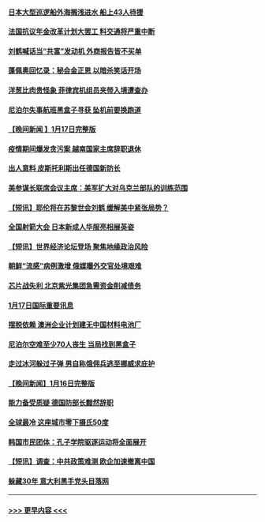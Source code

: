 #### [日本大型巡逻船外海搁浅进水 船上43人待援](../pages/prog202/a103627661.md?t=01181843) 
#### [法国抗议年金改革计划大罢工 料交通将严重中断](../pages/prog202/a103627648.md?t=01181843) 
#### [刘鹤喊话当“共富”发动机 外商报告皆不买单](../pages/prog202/a103627636.md?t=01181843) 
#### [蓬佩奥回忆录：秘会金正恩 以暗杀笑话开场](../pages/prog202/a103627620.md?t=01181843) 
#### [洋葱比肉贵怪象 菲律宾机组员夹带入境遭查办](../pages/prog202/a103627618.md?t=01181843) 
#### [尼泊尔失事航班黑盒子寻获 坠机前要换跑道](../pages/prog202/a103627561.md?t=01181843) 
#### [【晚间新闻 】1月17日完整版](../pages/prog202/a103627541.md?t=01181843) 
#### [疫情期间爆发贪污案 越南国家主席辞职退休](../pages/prog202/a103627531.md?t=01181843) 
#### [出人意料 皮斯托利斯出任德国新防长](../pages/prog202/a103627457.md?t=01181843) 
#### [美参谋长联席会议主席：美军扩大对乌克兰部队的训练范围](../pages/prog202/a103627204.md?t=01181843) 
#### [【短讯】耶伦将在苏黎世会刘鹤 缓解美中紧张局势？](../pages/prog202/a103627127.md?t=01181843) 
#### [全国射箭大会 日本新成人华服亮相展英姿](../pages/prog202/a103627135.md?t=01181843) 
#### [【短讯】世界经济论坛登场 聚焦地缘政治风险](../pages/prog202/a103627129.md?t=01181843) 
#### [朝鲜“流感”病例激增 俄媒曝外交官处境艰难](../pages/prog202/a103626904.md?t=01181843) 
#### [芯片战失利 北京紫光集团急需资金削减债务](../pages/prog202/a103626907.md?t=01181843) 
#### [1月17日国际重要讯息](../pages/prog202/a103626911.md?t=01181843) 
#### [摆脱依赖 澳洲企业计划建无中国材料电池厂](../pages/prog202/a103626899.md?t=01181843) 
#### [尼泊尔空难至少70人丧生 当局找到黑盒子](../pages/prog202/a103626838.md?t=01181843) 
#### [走过冰河躲过子弹  男自称俄佣兵逃至挪威求庇护](../pages/prog202/a103626833.md?t=01181843) 
#### [【晚间新闻】1月16日完整版](../pages/prog202/a103626714.md?t=01181843) 
#### [能力备受质疑 德国防部长黯然辞职](../pages/prog202/a103626635.md?t=01181843) 
#### [全球最冷 这座城市零下摄氏50度](../pages/prog202/a103626529.md?t=01181843) 
#### [韩国市民团体：孔子学院驱逐运动将全面展开](../pages/prog202/a103626390.md?t=01181843) 
#### [【短讯】调查：中共政策难测 欧企加速撤离中国](../pages/prog202/a103626389.md?t=01181843) 
#### [躲藏30年 意大利黑手党头目落网](../pages/prog202/a103626391.md?t=01181843) 

----
#### [ >>> 更早内容 <<< ](../indexes/prog202-earlier.md)
